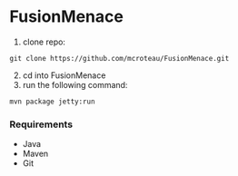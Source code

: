 # FusionMenace

1. clone repo: 
```
git clone https://github.com/mcroteau/FusionMenace.git
```
2. cd into FusionMenace
3. run the following command:
```
mvn package jetty:run
```

### Requirements
* Java
* Maven
* Git
